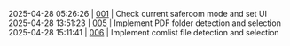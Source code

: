 2025-04-28 05:26:26 | [001](micro\microapp\static\microapp\js\control\control_main.js#L6) | Check current saferoom mode and set UI
2025-04-28 13:51:23 | [005](micro\microapp\static\microapp\js\transfer.js#L250) | Implement PDF folder detection and selection
2025-04-28 15:11:41 | [006](micro\microapp\static\microapp\js\transfer.js#L266) | Implement comlist file detection and selection
